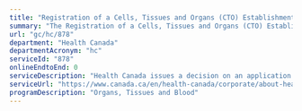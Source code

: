 ```yaml
---
title: "Registration of a Cells, Tissues and Organs (CTO) Establishment"
summary: "The Registration of a Cells, Tissues and Organs (CTO) Establishment service from Health Canada is not available end-to-end online, according to the GC Service Inventory."
url: "gc/hc/878"
department: "Health Canada"
departmentAcronym: "hc"
serviceId: "878"
onlineEndtoEnd: 0
serviceDescription: "Health Canada issues a decision on an application for registration of a cell, tissue and organ (CTO) establishment, including annual review applications, from the receipt of a complete application to ensure safety requirements are met with respect to processing, storage, record keeping, distribution, importation, error, accident, and adverse reaction investigation and reporting. - (ROEB)"
serviceUrl: "https://www.canada.ca/en/health-canada/corporate/about-health-canada/legislation-guidelines/acts-regulations/service-standards-high-volume-regulatory-authorizations/service-standard-registration-establishment-under-safety-human-cells-tissues-organs-transplantation-regulations.html"
programDescription: "Organs, Tissues and Blood"
---
```

